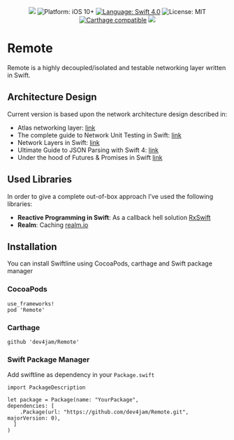 <p align="center">
    <img src="https://img.shields.io/cocoapods/v/Remote.svg?style=flat" />
    <img src="https://img.shields.io/badge/platform-iOS%2010%2B-blue.svg?style=flat" alt="Platform: iOS 10+" />
    <a href="https://developer.apple.com/swift"><img src="https://img.shields.io/badge/Swift-4.0-orange.svg?style=flat" alt="Language: Swift 4.0" /></a>
    <img src="http://img.shields.io/badge/license-MIT-lightgrey.svg?style=flat" alt="License: MIT" />
    <a href="https://github.com/Carthage/Carthage"><img src="https://img.shields.io/badge/Carthage-compatible-4BC51D.svg?style=flat" alt="Carthage compatible" /></a>
    <a href="https://twitter.com/dev4jam"><img src="http://img.shields.io/badge/contact-@dev4jam-blue.svg?style=flat"/></a>
</p>

# Remote

Remote is a highly decoupled/isolated and testable networking layer written in Swift.

## Architecture Design

Current version is based upon the network architecture design described in:

- Atlas networking layer: [link](https://medium.com/iquii/atlas-an-unified-approach-to-mobile-development-cycle-networking-layer-a5ccb064181a)
- The complete guide to Network Unit Testing in Swift: [link](https://medium.com/flawless-app-stories/the-complete-guide-to-network-unit-testing-in-swift-db8b3ee2c327)
- Network Layers in Swift: [link](http://danielemargutti.com/2017/09/10/how-to-write-networking-layer-in-swift-2nd-version/)
- Ultimate Guide to JSON Parsing with Swift 4: [link](https://benscheirman.com/2017/06/swift-json/)
- Under the hood of Futures & Promises in Swift [link](https://www.swiftbysundell.com/posts/under-the-hood-of-futures-and-promises-in-swift)

## Used Libraries

In order to give a complete out-of-box approach I’ve used the following libraries:

* **Reactive Programming in Swift**: As a callback hell solution [RxSwift](https://github.com/ReactiveX/RxSwift)
* **Realm**: Caching [realm.io](https://realm.io)

## Installation
You can install Swiftline using CocoaPods, carthage and Swift package manager

### CocoaPods

```
use_frameworks!
pod 'Remote'
```

### Carthage
```
github 'dev4jam/Remote'
```

### Swift Package Manager
Add swiftline as dependency in your `Package.swift`

```
import PackageDescription

let package = Package(name: "YourPackage",
dependencies: [
    .Package(url: "https://github.com/dev4jam/Remote.git", majorVersion: 0),
  ]
)
```

<a name="requirements" />
